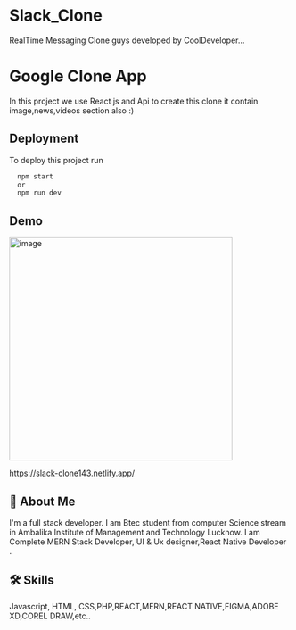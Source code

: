 # Slack_Clone
RealTime Messaging Clone guys  developed by CoolDeveloper...

# Google Clone App

In this project we use React js and Api to create this clone it contain image,news,videos section also :)
## Deployment

To deploy this project run

```bash
  npm start 
  or
  npm run dev
```


## Demo



<img src="https://cdn.mos.cms.futurecdn.net/SDDw7CnuoUGax6x9mTo7dd.jpg" alt="image" width="400">

https://slack-clone143.netlify.app/

## 🚀 About Me
I'm a full stack developer. I
 am Btec student from computer Science stream in Ambalika Institute of Management and Technology Lucknow. I am Complete MERN Stack Developer, UI & Ux designer,React Native Developer .


## 🛠 Skills
Javascript, HTML, CSS,PHP,REACT,MERN,REACT NATIVE,FIGMA,ADOBE XD,COREL DRAW,etc..

